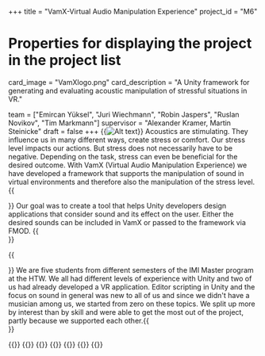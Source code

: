 +++
title = "VamX-Virtual Audio Manipulation Experience"
project_id = "M6"

# Properties for displaying the project in the project list
card_image = "VamXlogo.png"
card_description = "A Unity framework for generating and evaluating acoustic manipulation of stressful situations in VR." 

team = ["Emircan Yüksel", "Juri Wiechmann", "Robin Jaspers", "Ruslan Novikov", "Tim Markmann"]
supervisor = "Alexander Kramer, Martin Steinicke"
draft = false
+++
{{<image src="VamXtry.png" alt="Alt text">}}
Acoustics are stimulating. They influence us in many different ways, create stress or comfort. Our stress level impacts our actions. But stress does not necessarily have to be negative. Depending on the task, stress can even be beneficial for the desired outcome. With VamX (Virtual Audio Manipulation Experience) we have developed a framework that supports the manipulation of sound in virtual environments and therefore also the manipulation of the stress level.
{{<section title="Our Goal">}}
Our goal was to create a tool that helps Unity developers design applications that consider sound and its effect on the user. Either the desired sounds can be included in VamX or passed to the framework via FMOD.
{{</section>}}


{{<section title="The team">}}
We are five students from different semesters of the IMI Master program at the HTW. We all had different levels of experience with Unity and two of us had already developed a VR application. Editor scripting in Unity and the focus on sound in general was new to all of us and since we didn't have a musician among us, we started from zero on these topics. We split up more by interest than by skill and were able to get the most out of the project, partly because we supported each other.{{</section>}} 

{{<gallery>}}
{{<team-member image="Emir.jpg" name="Emircan Yüksel">}}
{{<team-member image="Juri.jpg" name="Juri Wiechmann">}}
{{<team-member image="Robin.jpg" name="Robin Jaspers">}}
{{<team-member image="Ruslan.jpg" name="Ruslan Novikov">}}
{{<team-member image="Tim.jpg" name="Tim Markmann">}}
{{</gallery>}}